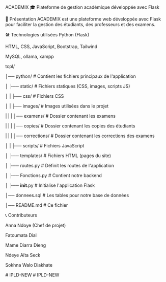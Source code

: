ACADEMIX 🎓
Plateforme de gestion académique développée avec Flask

📌 Présentation
ACADEMIX est une plateforme web développée avec Flask pour faciliter la gestion des étudiants, des professeurs et des examens.

🛠 Technologies utilisées
Python (Flask)

HTML, CSS, JavaScript, Bootstrap, Tailwind

MySQL, ollama, xampp

tcpl/

│── python/                                     # Contient les fichiers principaux de l'application

│   ├── static/                                 # Fichiers statiques (CSS, images, scripts JS)

│   |         ├── css/                          # Fichiers CSS

│   |         ├── images/                       # Images utilisées dans le projet

|   |         |         │── examens/             # Dossier contenant les examens

|   |         |         │── copies/             # Dossier contenant les copies des étudiants

|   |         |         │── corrections/        # Dossier contenant les corrections des examens

│   |         ├── scripts/                      # Fichiers JavaScript

│   ├── templates/                              # Fichiers HTML (pages du site)

│   ├── routes.py                               # Définit les routes de l'application

│   ├── Fonctions.py                            # Contient notre backend

│   ├── __init__.py                             # Initialise l'application Flask

│── donnees.sql                                 # Les tables pour notre base de données

│── README.md                                   # Ce fichier



📞 Contributeurs

Anna Ndoye (Chef de projet)

Fatoumata Dial

Mame Diarra Dieng

Ndeye Aïta Seck

Sokhna Walo Diakhate

#   I P L D - N E W  
 #   I P L D - N E W  
 